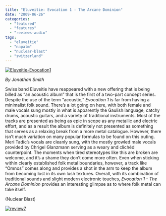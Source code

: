 ```yaml
---
title: "Eluveitie: Evocation 1 - The Arcane Dominion"
date: "2009-06-26"
categories: 
  - "featured"
  - "features"
  - "reviews-audio"
tags: 
  - "eluveitie"
  - "napalm"
  - "nuclear-blast"
  - "switzerland"
---
```


[![Eluveitie-Evocation1](http://www.hellbound.ca/wp-content/uploads/2009/06/Eluveitie-Evocation1-300x300.jpg "Eluveitie-Evocation1")](http://www.hellbound.ca/wp-content/uploads/2009/06/Eluveitie-Evocation1.jpg)

_By Jonathan Smith_

Swiss band Eluveitie have reappeared with a new offering that is being billed as “an acoustic album” that is the first of a two-part concept series. Despite the use of the term “acoustic,” _Evocation 1_ is far from having a minimalist folk sound. There’s a lot going on here, with both female and male vocals sung mostly in what is apparently the Gaulish language, catchy drums, acoustic guitars, and a variety of traditional instruments. Most of the tracks are presented as being as epic in scope as any metallic and electric effort, and as a result the album is definitely not presented as something that serves as a relaxing break from a more metal catalogue. However, there isn’t much variation on many popular formulas to be found on this outing. Meri Tadic’s vocals are cleanly sung, with the mostly growled male vocals provided by Chrigel Glanzmann serving as a weary and clichéd counterpoint. The moments when tired stereotypes like this are broken are welcome, and it’s a shame they don’t come more often. Even when sticking within clearly established folk metal boundaries, however, a track like “Omnos” comes along and provides a shot in the arm to keep the album from becoming lost in its own lush textures. Overall, with its combination of traditional sounds and slight modern electronic touches, _Evocation 1 - The Arcane Dominion_ provides an interesting glimpse as to where folk metal can take itself.

(Nuclear Blast)

[![review7](http://www.hellbound.ca/wp-content/uploads/2009/06/review74.png "review7")](http://www.hellbound.ca/wp-content/uploads/2009/06/review74.png)
